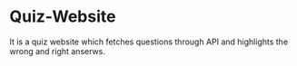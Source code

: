 # Quiz-Website
It is a quiz website which fetches questions through API and highlights the wrong and right anserws.
